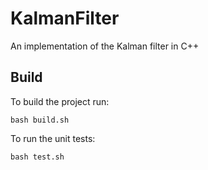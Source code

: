 # KalmanFilter
An implementation of the Kalman filter in C++

## Build
To build the project run:

```
bash build.sh
```

To run the unit tests:

```
bash test.sh
```

